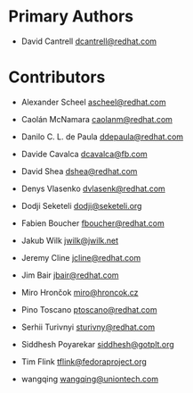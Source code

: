 Primary Authors
===============

- David Cantrell <dcantrell@redhat.com>


Contributors
============

- Alexander Scheel <ascheel@redhat.com>

- Caolán McNamara <caolanm@redhat.com>

- Danilo C. L. de Paula <ddepaula@redhat.com>

- Davide Cavalca <dcavalca@fb.com>

- David Shea <dshea@redhat.com>

- Denys Vlasenko <dvlasenk@redhat.com>

- Dodji Seketeli <dodji@seketeli.org>

- Fabien Boucher <fboucher@redhat.com>

- Jakub Wilk <jwilk@jwilk.net>

- Jeremy Cline <jcline@redhat.com>

- Jim Bair <jbair@redhat.com>

- Miro Hrončok <miro@hroncok.cz>

- Pino Toscano <ptoscano@redhat.com>

- Serhii Turivnyi <sturivny@redhat.com>

- Siddhesh Poyarekar <siddhesh@gotplt.org>

- Tim Flink <tflink@fedoraproject.org>

- wangqing <wangqing@uniontech.com>
